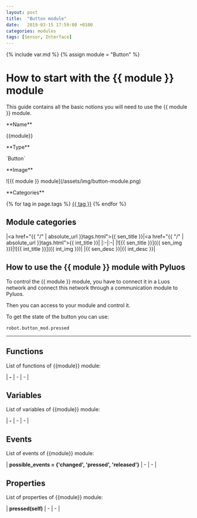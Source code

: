 ```yaml
---
layout: post
title:  "Button module"
date:   2019-03-15 17:59:00 +0100
categories: modules
tags: [Sensor, Interface]
---
```

{% include var.md %}
{% assign module = "Button" %}

# How to start with the {{ module }} module

This guide contains all the basic notions you will need to use the {{ module }} module.

<div class="sheet" markdown="1">

<p class="sheet-title" markdown="1">**Name**</p>

<p class="indent" markdown="1">{{module}}</p>

<p class="sheet-title" markdown="1">**Type**</p>

<p class="indent" markdown="1">`Button`</p>

<p class="sheet-title" markdown="1">**Image**</p>

<p class="indent" markdown="1">![{{ module }} module](/assets/img/button-module.png)</p>

<p class="sheet-title" markdown="1">**Categories**</p>

<p class="indent" markdown="1">
{% for tag in page.tags %}
  <a href="{{ "/" | absolute_url }}tags.html">{{ tag }}</a>
{% endfor %}
</p>
</div>

## Module categories

|<a href="{{ "/" | absolute_url }}tags.html">{{ sen_title }}</a>|<a href="{{ "/" | absolute_url }}tags.html">{{ int_title }}</a>|
|:-|:-|
|![{{ sen_title }}]({{ sen_img }})|![{{ int_title }}]({{ int_img }})|
|{{ sen_desc }}|{{ int_desc }}|


## How to use the {{ module }} module with Pyluos
To control the {{ module }} module, you have to connect it in a Luos network and connect this network through a communication module to Pyluos.

Then you can access to your module and control it.

To get the state of the button you can use:

```pyhton
robot.button_mod.pressed
```

----

## Functions
List of functions of {{module}} module:

| **-** | - | - | 

## Variables
List of variables of {{module}} module:

| **-** | - | - | 

## Events
List of events of {{module}} module:

| **possible_events = {'changed', 'pressed', 'released'}** | - | - | 

## Properties
List of properties of {{module}} module:

| **pressed(self)** | - | - | 
